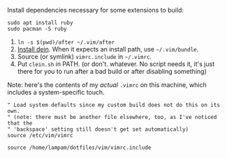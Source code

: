 Install dependencies necessary for some extensions to build:

    sudo apt install ruby
    sudo pacman -S ruby

1. `ln -s $(pwd)/after ~/.vim/after`
2. [Install dein](https://github.com/Shougo/dein.vim).
   When it expects an install path, use `~/.vim/bundle`.
3. Source (or symlink) `vimrc.include` in `~/.vimrc`.
4. Put `clein.sh` in PATH. (or don't. whatever. No script
   needs it, it's just there for you to run after a bad build
   or after disabling something)

Note: here's the contents of my _actual_ `.vimrc` on this machine,
which includes a system-specific touch.

```vim
" Load system defaults since my custom build does not do this on its own.
" (note: there must be another file elsewhere, too, as I've noticed that the
" 'backspace' setting still doesn't get set automatically)
source /etc/vim/vimrc

source /home/lampam/dotfiles/vim/vimrc.include
```

